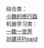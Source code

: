 综合类：  
    [小魏的修行路](https://blog.csdn.net/xiaowei_cqu)  
机器学习类：  
    [一数一世界](https://bourneli.github.io)      
    [刘建平Pinard](https://www.cnblogs.com/pinard/)  
    
